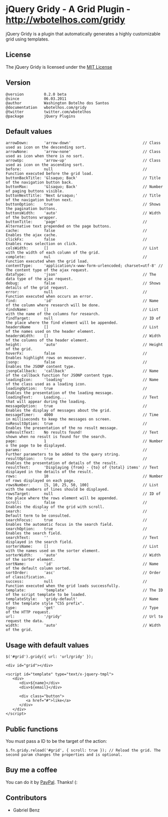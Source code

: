 # jQuery Gridy - A Grid Plugin - http://wbotelhos.com/gridy

jQuery Gridy is a plugin that automatically generates a highly customizable grid using templates.

## License

The jQuery Gridy is licensed under the [MIT License](http://www.opensource.org/licenses/mit-license.php)

## Version

	@version         0.2.0 beta
	@since           06.03.2011
	@author          Washington Botelho dos Santos
	@documentation   wbotelhos.com/gridy
	@twitter         twitter.com/wbotelhos
	@package         jQuery Plugins

## Default values

	arrowDown:       'arrow-down'                                // Class used as icon on the descending sort.
	arrowNone:       'arrow-none'                                // Class used as icon when there is no sort.
	arrowUp:         'arrow-up'                                  // Class used as icon on the ascending sort.
	before:          null                                        // Function executed before the grid load.
	buttonBackTitle: '&lsaquo; Back'                             // Title of the navigation button back.
	buttonMax:       '&lsaquo; Back'                             // Number of paging buttons visible.
	buttonNextTitle: 'Next &rsaquo;'                             // Title of the navigation button next.
	buttonOption:    true                                        // Shows the pagination buttons.
	buttonsWidth:    'auto'                                      // Width of the buttons wrapper.
	buttonTitle:     'page'                                      // Alternative text prepended on the page buttons.
	cache:           false                                       // Enables the ajax cache.
	clickFx:         false                                       // Enables rows selection on click.
	colsWidth:       []                                          // List with the width of each column of the grid.
	complete:        nul                                         // Function executed when the grid load.
	contentType:     'application/x-www-form-urlencoded; charset=utf-8' // The content type of the ajax request.
	dataType:        'json'                                      // The data type of the ajax request.
	debug:           false                                       // Shows details of the grid request.
	error:           null                                        // Function executed when occurs an error.
	find:            'id'                                        // Name of the column where research will be done.
	findsName:       []                                          // List with the name of the columns for research.
	findTarget:      null                                        // ID of the place where the find element will be appended.
	headersName      []                                          // List of the names used on the header element.
	headersWidth:    []                                          // Width of the columns of the header element.
	height:          'auto'                                      // Height of the grid.
	hoverFx:         false                                       // Enables highlight rows on mouseover.
	jsonp:           false                                       // Enables the JSONP content type.
	jsonpCallback:   'callback'                                  // Name of the callback function for JSONP content type.
	loadingIcon:     'loading'                                   // Name of the class used as a loading icon.
	loadingOption:   true                                        // Enables the presentation of the loading message.
	loadingText:     Loading...                                  // Text that will appear during the loading.
	messageOption:   true                                        // Enables the display of messages about the grid.
	messageTimer:    4000                                        // Time in milliseconds to keep the messages on screen.
	noResultOption:  true                                        // Enables the presentation of the no result message.
	noResultText:    No results found!                           // Text shown when no result is found for the search.
	page:            1                                           // Number o the page to be displayed.
	params:          ''                                          // Further parameters to be added to the query string.
	resultOption:    true                                        // Enables the presentation of details of the result.
	resultText:      'Displaying {from} - {to} of {total} items' // Text displayed in the details of the result.
	rows:            10                                          // Number of rows displayed on each page.
	rowsNumber:      [5, 10, 25, 50, 100] 	                     // List with the numbers of lines should be displayed.
	rowsTarget:      null                                        // ID of the place where the rows element will be appended.
	scroll:          false                                       // Enables the display of the grid with scroll.
	search:          ''                                          // Default term to be consulted.
	searchFocus:     true                                        // Enables the automatic focus in the search field.
	searchOption:    true                                        // Enables the search field. 
	searchText:      ''                                          // Text displayed in the search field.
	sortersName:     []                                          // List with the names used on the sorter element.
	sorterWidth:     'auto'                                      // Width of the sorter element.
	sortName:        'id'                                        // Name of the default column sorted.
	sortOrder:       'asc'                                       // Order of classification.
	success:         null                                        // Function executed when the grid loads successfully.
	template:        'template'                                  // The ID of the script template to be loaded.
	templateStyle:   'gridy-default'                             // Name of the template style "CSS prefix".
	type:            'get'                                       // Type of the HTTP request.
	url:             '/gridy'                                    // Url to request the data.
	width:           'auto'                                      // Width of the grid.


## Usage with default values

	$('#grid').gridy({ url: 'url/gridy' });
	
	<div id="grid"></div>
	
	<script id="template" type="text/x-jquery-tmpl">
	   <div>
	      <div>${name}</div>
	      <div>${email}</div>
	
	      <div class="button">
	         <a href="#">like</a>
	      </div>
	   </div>
	</script>

## Public functions

You must pass a ID to be the target of the action:
	
	$.fn.gridy.reload('#grid', { scroll: true }); // Reload the grid. The second param changes the properties and is optional.

## Buy me a coffee

You can do it by [PayPal](https://www.paypal.com/cgi-bin/webscr?cmd=_donations&business=X8HEP2878NDEG&item_name=jQuery%20Gridy). Thanks! (:

## Contributors

+ Gabriel Benz